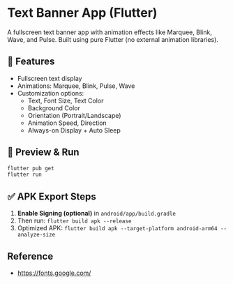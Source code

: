 # Text Banner App (Flutter)

A fullscreen text banner app with animation effects like Marquee, Blink, Wave, and Pulse. Built using pure Flutter (no external animation libraries).

## 🎯 Features

- Fullscreen text display
- Animations: Marquee, Blink, Pulse, Wave
- Customization options:
  - Text, Font Size, Text Color
  - Background Color
  - Orientation (Portrait/Landscape)
  - Animation Speed, Direction
  - Always-on Display + Auto Sleep

## 🧪 Preview & Run

```bash
flutter pub get
flutter run
```

## ✅ APK Export Steps

1. **Enable Signing (optional)** in `android/app/build.gradle`
2. Then run: `flutter build apk --release`
3. Optimized APK: `flutter build apk --target-platform android-arm64 --analyze-size`

## Reference

- https://fonts.google.com/
